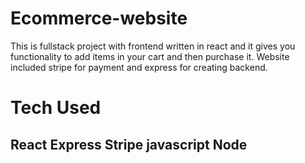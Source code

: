 # Ecommerce-website
This is fullstack project with frontend written in react and it gives you functionality to add items in your cart and then purchase it.
Website included stripe for payment and express for creating backend.
# Tech Used
React
Express
Stripe
javascript
Node
-
